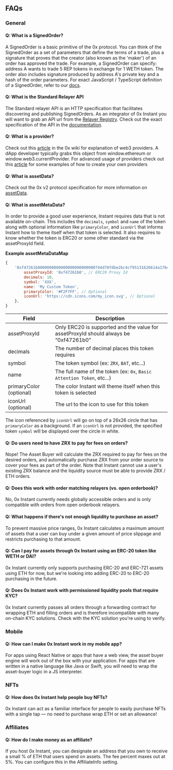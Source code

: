 ## FAQs

### General

#### Q: What is a SignedOrder?

A SignedOrder is a basic primitive of the 0x protocol. You can think of the SignedOrder as a set of parameters that define the terms of a trade, plus a signature that proves that the creator (also known as the 'maker') of an order has approved the trade. For example, a SignedOrder can specify: address A wants to trade 5 REP tokens in exchange for 1 WETH token. The order also includes signature produced by address A's private key and a hash of the order parameters. For exact JavaScript / TypeScript definition of a SignedOrder, refer to our [docs](https://0xproject.com/docs/0x.js#types-SignedOrder).

#### Q: What is the Standard Relayer API

The Standard relayer API is an HTTP specification that facilitates discovering and publishing SignedOrders. As an integrator of 0x Instant you will want to grab an API url from the [Relayer Registry](https://github.com/0xProject/0x-relayer-registry/blob/master/relayers.json). Check out the exact specification of the API in the [documentation](http://sra-spec.s3-website-us-east-1.amazonaws.com/).

#### Q: What is a provider?

Check out this [article](https://0xproject.com/wiki#Web3-Provider-Explained) in the 0x wiki for explanation of web3 providers. A dApp developer typically grabs this object from window.ethereum or window.web3.currentProvider. For advanced usage of providers check out this [article](https://0xproject.com/wiki#Web3-Provider-Examples) for some examples of how to create your own providers

#### Q: What is assetData?

Check out the 0x v2 protocol specification for more information on [assetData](https://github.com/0xProject/0x-protocol-specification/blob/master/v2/v2-specification.md#assetdata).

#### Q: What is assetMetaData?

In order to provide a good user experience, Instant requires data that is not available on-chain. This includes the `decimals`, `symbol` and `name` of the token along with optional information like `primaryColor`, and `iconUrl` that informs Instant how to theme itself when that token is selected. It also requires to know whether the token is ERC20 or some other standard via the assetProxyId field.

**Example assetMetaDataMap**
```js
{
    '0xf47261b0000000000000000000000000744d70fdbe2bc4cf95131626614a1764df805b9e': {
        assetProxyId: '0xf47261b0', // ERC20 Proxy Id
        decimals: 18,
        symbol: 'XXX',
        name: 'My Custom Token',
        primaryColor: '#F2F7FF', // Optional
        iconUrl: 'https://cdn.icons.com/my_icon.svg', // Optional
    },
}
```

| Field | Description |
|-----------|-------------|
| assetProxyId | Only ERC20 is supported and the value for assetProxyId should always be “0xf47261b0” |
| decimals | The number of decimal places this token requires |
| symbol | The token symbol (ex: `ZRX`, `BAT`, etc...) |
| name | The full name of the token (ex: `0x`, `Basic Attention Token`, etc...) |
| primaryColor (optional) | The color Instant will theme itself when this token is selected |
| iconUrl (optional) | The url to the icon to use for this token |

 The icon referenced by `iconUrl` will go on top of a 26x26 circle that has `primaryColor` as a background. If an `iconUrl` is not provided, the specified token `symbol` will be displayed over the circle in white.

#### Q: Do users need to have ZRX to pay for fees on orders?

Nope! The Asset Buyer will calculate the ZRX required to pay for fees on the desired orders, and automatically purchase ZRX from your order source to cover your fees as part of the order. Note that Instant cannot use a user's existing ZRX balance and the liquidity source must be able to provide ZRX / ETH orders.

#### Q: Does this work with order matching relayers (vs. open orderbook)?

No, 0x Instant currently needs globally accessible orders and is only compatible with orders from open orderbook relayers.

#### Q: What happens if there's not enough liquidity to purchase an asset?

To prevent massive price ranges, 0x Instant calculates a maximum amount of assets that a user can buy under a given amount of price slippage and restricts purchasing to that amount.

#### Q: Can I pay for assets through 0x Instant using an ERC-20 token like WETH or DAI?

0x Instant currently only supports purchasing ERC-20 and ERC-721 assets using ETH for now, but we're looking into adding ERC-20 to ERC-20 purchasing in the future.

#### Q: Does 0x Instant work with permissioned liquidity pools that require KYC?

0x Instant currently passes all orders through a forwarding contract for wrapping ETH and filling orders and is therefore incompatible with many on-chain KYC solutions. Check with the KYC solution you're using to verify.

### Mobile

#### Q: How can I make 0x Instant work in my mobile app?

For apps using React Native or apps that have a web view, the asset buyer engine will work out of the box with your application. For apps that are written in a native language like Java or Swift, you will need to wrap the asset-buyer logic in a JS interpreter.

### NFTs

#### Q: How does 0x Instant help people buy NFTs?

0x Instant can act as a familiar interface for people to easily purchase NFTs with a single tap — no need to purchase wrap ETH or set an allowance!

### Affiliates

#### Q: How do I make money as an affiliate?

If you host 0x Instant, you can designate an address that you own to receive a small % of ETH that users spend on assets. The fee percent maxes out at 5%. You can configure this in the AffiliateInfo setting.
